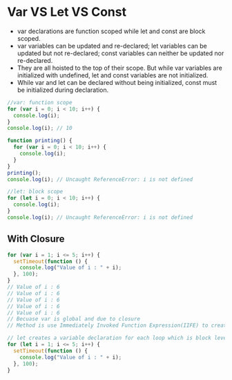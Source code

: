 # Var VS Let VS Const

- var declarations are function scoped while let and const are block scoped.
- var variables can be updated and re-declared; let variables can be updated but not re-declared; const variables can neither be updated nor re-declared.
- They are all hoisted to the top of their scope. But while var variables are initialized with undefined, let and const variables are not initialized.
- While var and let can be declared without being initialized, const must be initialized during declaration.

```javascript
//var: function scope
for (var i = 0; i < 10; i++) {
  console.log(i);
}
console.log(i); // 10

function printing() {
  for (var i = 0; i < 10; i++) {
    console.log(i);
  }
}
printing();
console.log(i); // Uncaught ReferenceError: i is not defined

//let: block scope
for (let i = 0; i < 10; i++) {
  console.log(i);
}
console.log(i); // Uncaught ReferenceError: i is not defined
```

## With Closure

```javascript
for (var i = 1; i <= 5; i++) {
  setTimeout(function () {
    console.log("Value of i : " + i);
  }, 100);
}
// Value of i : 6
// Value of i : 6
// Value of i : 6
// Value of i : 6
// Value of i : 6
// Becuase var is global and due to closure
// Method is use Immediately Invoked Function Expression(IIFE) to create scope each time

// let creates a variable declaration for each loop which is block level declaration. So basically it creates a scope within { }.
for (let i = 1; i <= 5; i++) {
  setTimeout(function () {
    console.log("Value of i : " + i);
  }, 100);
}
```
